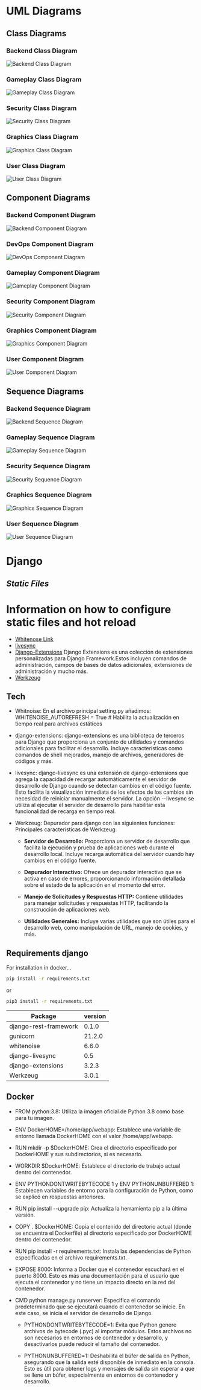 # UML Diagrams

## Class Diagrams

### Backend Class Diagram

![Backend Class Diagram](uml/Class_Diagram_Backend.png)

### Gameplay Class Diagram

![Gameplay Class Diagram](uml/GamePlay_Class.png)

### Security Class Diagram

![Security Class Diagram](uml/Seecurity_Class.png)

### Graphics Class Diagram

![Graphics Class Diagram](uml/Graphics_Class.png)

### User Class Diagram

![User Class Diagram](uml/User_Class.png)

## Component Diagrams

### Backend Component Diagram

![Backend Component Diagram](uml/Component_Diagram_Backend.png)

### DevOps Component Diagram

![DevOps Component Diagram](uml/Devops_Component.png)

### Gameplay Component Diagram
![Gameplay Component Diagram](uml/GamePlay_Component.png)

### Security Component Diagram

![Security Component Diagram](uml/Security_Component.png)

### Graphics Component Diagram

![Graphics Component Diagram](uml/Graphic_Component.png)

### User Component Diagram

![User Component Diagram](uml/User_Component.png)

## Sequence Diagrams

### Backend Sequence Diagram

![Backend Sequence Diagram](uml/Sequence_Diagram_Backend.png)

### Gameplay Sequence Diagram

![Gameplay Sequence Diagram](uml/GamePlay_Sequence.png)

### Security Sequence Diagram

![Security Sequence Diagram](uml/Security_Sequence.png)

### Graphics Sequence Diagram

![Graphics Sequence Diagram](uml/Graphic_Sequence.png)

### User Sequence Diagram

![User Sequence Diagram](uml/User_Sequence.png)


# Django
## _Static Files_

# Information on how to configure static files and hot reload
- [Whitenose Link](https://whitenoise.readthedocs.io/en/latest/django.html)
-  [livesync](https://github.com/fabiogibson/django-livesync)
-  [Django-Extensions](https://django-extensions.readthedocs.io/en/latest/)
Django Extensions es una colección de extensiones personalizadas para Django Framework.Estos incluyen comandos de administración, campos de bases de datos adicionales, extensiones de administración y mucho más.
- [Werkzeug](https://werkzeug.palletsprojects.com/en/3.0.x/)

## Tech

- Whitnoise:
En el archivo principal setting.py añadimos:
WHITENOISE_AUTOREFRESH = True  # Habilita la actualización en tiempo real para archivos estáticos

- django-extensions:
django-extensions es una biblioteca de terceros para Django que proporciona un conjunto de utilidades y comandos adicionales para facilitar el desarrollo. Incluye características como comandos de shell mejorados, manejo de archivos, generadores de códigos y más.

- livesync:
django-livesync es una extensión de django-extensions que agrega la capacidad de recargar automáticamente el servidor de desarrollo de Django cuando se detectan cambios en el código fuente. Esto facilita la visualización inmediata de los efectos de los cambios sin necesidad de reiniciar manualmente el servidor. La opción --livesync se utiliza al ejecutar el servidor de desarrollo para habilitar esta funcionalidad de recarga en tiempo real.

- Werkzeug:
Depurador para django con las siguientes funciones:
Principales características de Werkzeug:

  - **Servidor de Desarrollo:** Proporciona un servidor de desarrollo que facilita la ejecución y prueba de aplicaciones web durante el desarrollo local. Incluye recarga automática del servidor cuando hay cambios en el código fuente.

  - **Depurador Interactivo:** Ofrece un depurador interactivo que se activa en caso de errores, proporcionando información detallada sobre el estado de la aplicación en el momento del error.

  - **Manejo de Solicitudes y Respuestas HTTP:** Contiene utilidades para manejar solicitudes y respuestas HTTP, facilitando la construcción de aplicaciones web.

  - **Utilidades Generales:** Incluye varias utilidades que son útiles para el desarrollo web, como manipulación de URL, manejo de cookies, y más.


## Requirements django


For installation in docker...

```sh
pip install -r requirements.txt
```
or
```sh
pip3 install -r requirements.txt
```
| Package | version |
| ------ | ------ |
| django-rest-framework | 0.1.0 |
| gunicorn | 21.2.0 |
| whitenoise | 6.6.0 |
| django-livesync | 0.5 |
| django-extensions | 3.2.3 |
| Werkzeug | 3.0.1 |

## Docker

- FROM python:3.8: Utiliza la imagen oficial de Python 3.8 como base para tu imagen.

- ENV DockerHOME=/home/app/webapp: Establece una variable de entorno llamada DockerHOME con el valor /home/app/webapp.

- RUN mkdir -p $DockerHOME: Crea el directorio especificado por DockerHOME y sus subdirectorios, si es necesario.

- WORKDIR $DockerHOME: Establece el directorio de trabajo actual dentro del contenedor.

- ENV PYTHONDONTWRITEBYTECODE 1 y ENV PYTHONUNBUFFERED 1: Establecen variables de entorno para la configuración de Python, como se explicó en respuestas anteriores.

- RUN pip install --upgrade pip: Actualiza la herramienta pip a la última versión.

- COPY . $DockerHOME: Copia el contenido del directorio actual (donde se encuentra el Dockerfile) al directorio especificado por DockerHOME dentro del contenedor.

- RUN pip install -r requirements.txt: Instala las dependencias de Python especificadas en el archivo requirements.txt.

- EXPOSE 8000: Informa a Docker que el contenedor escuchará en el puerto 8000. Esto es más una documentación para el usuario que ejecuta el contenedor y no tiene un impacto directo en la red del contenedor.

- CMD python manage.py runserver: Especifica el comando predeterminado que se ejecutará cuando el contenedor se inicie. En este caso, se inicia el servidor de desarrollo de Django.

  -  PYTHONDONTWRITEBYTECODE=1: Evita que Python genere archivos de bytecode (.pyc) al importar módulos. Estos archivos no son necesarios en entornos de contenedor y desarrollo, y desactivarlos puede reducir el tamaño del contenedor.

  - PYTHONUNBUFFERED=1: Deshabilita el búfer de salida en Python, asegurando que la salida esté disponible de inmediato en la consola. Esto es útil para obtener logs y mensajes de salida sin esperar a que se llene un búfer, especialmente en entornos de contenedor y desarrollo.
